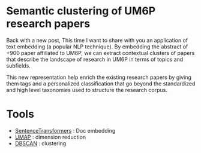 # Semantic clustering of UM6P research papers

Back with a new post, This time I want to share with you an  application of text embedding (a popular NLP technique).
By embedding the abstract of +900 paper affiliated to UM6P, we can extract  contextual clusters of papers that describe the landscape of research in UM6P in terms of topics and subfields. 

This new representation help enrich the existing research papers by giving them tags and a personalized classification that go beyond the standardized and high level  taxonomies used to structure the research corpus. 

# Tools 
- [SentenceTransformers](https://www.sbert.net/) : Doc embedding
- [UMAP](https://umap-learn.readthedocs.io/en/latest/) : dimension reduction 
- [DBSCAN](https://github.com/wangyiqiu/dbscan-python) : clustering 
